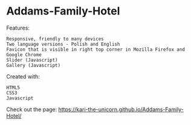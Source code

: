 # Addams-Family-Hotel

Features:

    Responsive, friendly to many devices
    Two language versions - Polish and English
    Favicon that is visible in right top corner in Mozilla Firefox and Google Chrome
    Slider (Javascript)
    Gallery (Javascript)

Created with:

    HTML5
    CSS3
    Javascript

Check out the page: https://kari-the-unicorn.github.io/Addams-Family-Hotel/
